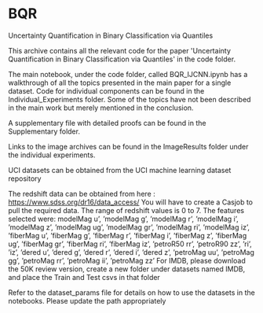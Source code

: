 # BQR
Uncertainty Quantification in Binary Classification via Quantiles

This archive contains all the relevant code for the paper 'Uncertainty Quantification in Binary Classification via Quantiles' in the code folder.

The main notebook, under the code folder, called BQR_IJCNN.ipynb has a walkthrough of all the topics presented in the main paper for a single dataset.
Code for individual components can be found in the Individual_Experiments folder. Some of the topics have not been described in the main work but merely mentioned in the conclusion.

A supplementary file with detailed proofs can be found in the Supplementary folder.

Links to the image archives can be found in the ImageResults folder under the individual experiments.

UCI datasets can be obtained from the UCI machine learning dataset repository

The redshift data can be obtained from here : https://www.sdss.org/dr16/data_access/
You will have to create a Casjob to pull the required data. The range of redshift values is 0 to 7.
The features selected were: modelMag u’, ’modelMag g’, ’modelMag r’, ’modelMag i’, ’modelMag z’, ’modelMag ug’, ’modelMag gr’, 
’modelMag ri’, ’modelMag iz’, ’fiberMag u’, ’fiberMag g’, ’fiberMag r’, ’fiberMag i’, ’fiberMag z’, ’fiberMag ug’, ’fiberMag gr’, ’fiberMag ri’, ’fiberMag iz’, ’petroR50 rr’,
’petroR90 zz’, ’ri’, ’iz’, ’dered u’, ’dered g’, ’dered r’, ’dered i’, ’dered z’, ’petroMag uu’, ’petroMag gg’, ’petroMag rr’, ’petroMag ii’, ’petroMag zz’
For IMDB, please download the 50K review version, create a new folder under datasets named IMDB, and place the Train and Test csvs in that folder

Refer to the dataset_params file for details on how to use the datasets in the notebooks. Please update the path appropriately 
